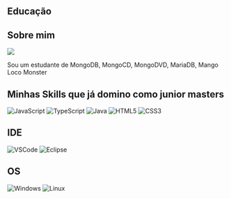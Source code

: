 ## Educação

## Sobre mim

<img src="https://i.pinimg.com/originals/e3/8b/75/e38b75f9ceb27f5f032f5656158dde55.gif"/>

Sou um estudante de MongoDB, MongoCD, MongoDVD, MariaDB, Mango Loco Monster

## Minhas Skills que já domino como junior masters

![JavaScript](https://img.shields.io/badge/JavaScript-000000?style=for-the-badge&logo=javascript&logoColor=ffffff)
![TypeScript](https://img.shields.io/badge/TypeScript-000000?style=for-the-badge&logo=typescript&logoColor=white)
![Java](https://img.shields.io/badge/java-000000.svg?style=for-the-badge&logo=openjdk&logoColor=white)
![HTML5](https://img.shields.io/badge/HTML5-000000?style=for-the-badge&logo=html5&logoColor=white)
![CSS3](https://img.shields.io/badge/CSS3-000000?style=for-the-badge&logo=css3&logoColor=white)

## IDE

![VSCode](https://img.shields.io/badge/VSCode-000000?style=for-the-badge&logo=visual%20studio%20code&logoColor=white)
![Eclipse](https://img.shields.io/badge/Eclipse-000000?style=for-the-badge&logo=eclipse&logoColor=white)

## OS

![Windows](https://img.shields.io/badge/Windows-000000?style=for-the-badge&logo=windows&logoColor=white)
![Linux](https://img.shields.io/badge/Linux-000000?style=for-the-badge&logo=linux&logoColor=white)
